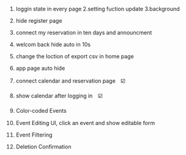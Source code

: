 1. loggin state  in every page 
2.setting fuction update 
3.background 
4. hide register page 
5. connect my reservation in ten days and  announcment 
6. welcom back hide auto in 10s 
7. change the loction of export csv in home page 
8. app page auto hide 

9. connect calendar and reservation page　☑️
10. show calendar after logging in　☑️
11. Color-coded Events 　
12. Event Editing UI, click an event and show editable form
13. Event Filtering
14. Deletion Confirmation


